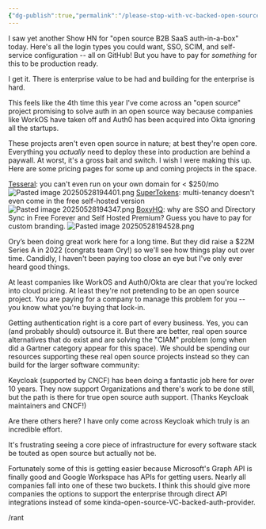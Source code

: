 ```yaml
---
{"dg-publish":true,"permalink":"/please-stop-with-vc-backed-open-source-auth-providers/"}
---
```


I saw yet another Show HN for "open source B2B SaaS auth-in-a-box" today. Here's all the login types you could want, SSO, SCIM, and self-service configuration -- all on GitHub! But you have to pay for *something* for this to be production ready.

I get it. There is enterprise value to be had and building for the enterprise is hard. 

This feels like the 4th time this year I've come across an "open source" project promising to solve auth in an open source way because companies like WorkOS have taken off and Auth0 has been acquired into Okta ignoring all the startups. 

These projects aren't even open source in nature; at best they're open core. Everything you _actually_ need to deploy these into production are behind a paywall. At worst, it's a gross bait and switch. I wish I were making this up. Here are some pricing pages for some up and coming projects in the space.

[Tesseral](https://github.com/tesseral-labs/tesseral): you can't even run on your own domain for < $250/mo ![Pasted image 20250528194401.png](/img/user/Pasted%20image%2020250528194401.png)
[SuperTokens](https://supertokens.com/): multi-tenancy doesn't even come in the free self-hosted version ![Pasted image 20250528194347.png](/img/user/Pasted%20image%2020250528194347.png)
[BoxyHQ](https://boxyhq.com): why are SSO and Directory Sync in Free Forever and Self Hosted Premium? Guess you have to pay for custom branding. ![Pasted image 20250528194528.png](/img/user/Pasted%20image%2020250528194528.png)

Ory’s been doing great work here for a long time. But they did raise a $22M Series A in 2022 (congrats team Ory!) so we'll see how things play out over time. Candidly, I haven't been paying too close an eye but I've only ever heard good things.

At least companies like WorkOS and Auth0/Okta are clear that you're locked into cloud pricing. At least they're not pretending to be an open source project. You are paying for a company to manage this problem for you -- you know what you're buying that lock-in.

Getting authentication right is a core part of every business. Yes, you can (and probably should) outsource it. But there are better, real open source alternatives that do exist and are solving the "CIAM" problem (omg when did a Gartner category appear for this space). We should be spending our resources supporting these real open source projects instead so they can build for the larger software community:

 Keycloak (supported by CNCF) has been doing a fantastic job here for over 10 years. They now support Organizations and there's work to be done still, but the path is there for true open source auth support. (Thanks Keycloak maintainers and CNCF!)

Are there others here? I have only come across Keycloak which truly is an incredible effort.

It's frustrating seeing a core piece of infrastructure for every software stack be touted as open source but actually not be. 

Fortunately some of this is getting easier because Microsoft's Graph API is finally good and Google Workspace has APIs for getting users. Nearly all companies fall into one of these two buckets. I think this should give more companies the options to support the enterprise through direct API integrations instead of some kinda-open-source-VC-backed-auth-provider.

/rant